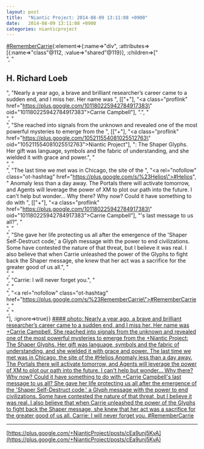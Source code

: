 ```yaml
---
layout: post
title:  "Niantic Project: 2014-08-09 13:11:08 +0900"
date:   2014-08-09 13:11:08 +0900
categories: nianticproject
---
```

[#RememberCarrie](https://plus.google.com/s/%23RememberCarrie ""){:element=>{:name=>"div", :attributes=>[{:name=>"class"@112, :value=>"shared"@119}], :children=>["<br />", "<h2>H. Richard Loeb</h2>", "Nearly a year ago, a brave and brilliant researcher’s career came to a sudden end, and I miss her. Her name was ", [["+"], "<a class=\"proflink\" href=\"https://plus.google.com/101180225942784917383\" oid=\"101180225942784917383\">Carrie Campbell</a>"], ".", "<br />", "<br />", "She reached into signals from the unknown and revealed one of the most powerful mysteries to emerge from the ", [["+"], "<a class=\"proflink\" href=\"https://plus.google.com/105211554081025512763\" oid=\"105211554081025512763\">Niantic Project</a>"], ": The Shaper Glyphs. Her gift was language, symbols and the fabric of understanding, and she wielded it with grace and power.", "<br />", "<br />", "The last time we met was in Chicago, the site of the ", "<a rel=\"nofollow\" class=\"ot-hashtag\" href=\"https://plus.google.com/s/%23Helios\">#Helios</a>", " Anomaly less than a day away. The Portals there will activate tomorrow, and Agents will leverage the power of XM to plot our path into the future. I can't help but wonder... Why there? Why now? Could it have something to do with ", [["+"], "<a class=\"proflink\" href=\"https://plus.google.com/101180225942784917383\" oid=\"101180225942784917383\">Carrie Campbell</a>"], "'s last message to us all?", "<br />", "<br />", "She gave her life protecting us all after the emergence of the 'Shaper Self-Destruct code,' a Glyph message with the power to end civilizations. Some have contested the nature of that threat, but I believe it was real. I also believe that when Carrie unleashed the power of the Glyphs to fight back the Shaper message, she knew that her act was a sacrifice for the greater good of us all.", "<br />", "<br />", "Carrie: I will never forget you.", "<br />", "<br />", "<a rel=\"nofollow\" class=\"ot-hashtag\" href=\"https://plus.google.com/s/%23RememberCarrie\">#RememberCarrie</a>", "<br />", "<br />"], :ignore=>true}}
[#### photo: Nearly a year ago, a brave and brilliant researcher’s career came to a sudden end, and I miss her. Her name was +Carrie Campbell.
She reached into signals from the unknown and revealed one of the most powerful mysteries to emerge from the +Niantic Project: The Shaper Glyphs. Her gift was language, symbols and the fabric of understanding, and she wielded it with grace and power.
The last time we met was in Chicago, the site of the #Helios Anomaly less than a day away. The Portals there will activate tomorrow, and Agents will leverage the power of XM to plot our path into the future. I can't help but wonder... Why there? Why now? Could it have something to do with +Carrie Campbell's last message to us all?
She gave her life protecting us all after the emergence of the 'Shaper Self-Destruct code,' a Glyph message with the power to end civilizations. Some have contested the nature of that threat, but I believe it was real. I also believe that when Carrie unleashed the power of the Glyphs to fight back the Shaper message, she knew that her act was a sacrifice for the greater good of us all.
Carrie: I will never forget you.
#RememberCarrie](https://lh5.googleusercontent.com/-ETe5uTQ2BSs/U-Wd2hjNbCI/AAAAAAAAAZw/TkKpMmddPAY/w1780-h1038/Remember.png "")
- - -
[https://plus.google.com/+NianticProject/posts/cEa9unj5KvA](https://plus.google.com/+NianticProject/posts/cEa9unj5KvA)
